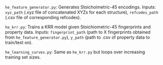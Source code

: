 `he_feature_generator.py`: Generates Stoichoimetric-45 encodings. Inputs: `xyz_path` (.xyz file of concatenated XYZs for each structure), `refcodes_path` (.csv file of corresponding refcodes).

`he_krr.py`: Trains a KRR model given Stoichiometric-45 fingerprints and property data. Inputs: `fingerprint_path` (path to X fingerprints obtained from `he_feature_generator.py`), `y_path` (path to .csv of property data to train/test on).

`he_learning_curves.py`: Same as `he_krr.py` but loops over increasing training set sizes.